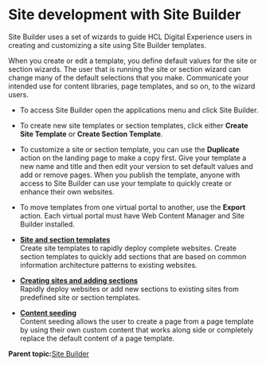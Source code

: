 # Site development with Site Builder

Site Builder uses a set of wizards to guide HCL Digital Experience users in creating and customizing a site using Site Builder templates.

When you create or edit a template, you define default values for the site or section wizards. The user that is running the site or section wizard can change many of the default selections that you make. Communicate your intended use for content libraries, page templates, and so on, to the wizard users.

-   To access Site Builder open the applications menu and click Site Builder.

-   To create new site templates or section templates, click either **Create Site Template** or **Create Section Template**.

-   To customize a site or section template, you can use the **Duplicate** action on the landing page to make a copy first. Give your template a new name and title and then edit your version to set default values and add or remove pages. When you publish the template, anyone with access to Site Builder can use your template to quickly create or enhance their own websites.

-   To move templates from one virtual portal to another, use the **Export** action. Each virtual portal must have Web Content Manager and Site Builder installed.


-   **[Site and section templates ](../panel_help/sitebuilder_using_templates.md)**  
Create site templates to rapidly deploy complete websites. Create section templates to quickly add sections that are based on common information architecture patterns to existing websites.
-   **[Creating sites and adding sections ](../panel_help/sitebuilder_using_creating_sites.md)**  
Rapidly deploy websites or add new sections to existing sites from predefined site or section templates.
-   **[Content seeding ](../panel_help/sitebuilder_using_content_seeding.md)**  
Content seeding allows the user to create a page from a page template by using their own custom content that works along side or completely replace the default content of a page template.

**Parent topic:**[Site Builder ](../sitebuilder/sitebuilder_intro.md)

